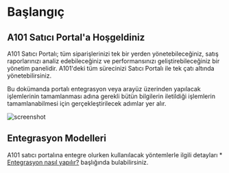 # Başlangıç

## A101 Satıcı Portal'a Hoşgeldiniz

A101 Satıcı Portalı; tüm siparişlerinizi tek bir yerden yönetebileceğiniz, satış raporlarınızı analiz edebileceğiniz ve performansınızı geliştirebileceğiniz bir yönetim panelidir. A101'deki tüm sürecinizi Satıcı Portalı ile tek çatı altında yönetebilirsiniz. 

Bu dokümanda portalı entegrasyon veya arayüz üzerinden yapılacak işlemlerinin tamamlanması adına gerekli bütün bilgilerin iletildiği işlemlerin tamamlanabilmesi için gerçekleştirilecek adımlar yer alır. 

![screenshot](https://raw.githubusercontent.com/profcode1/a101docs/main/m/integration.jpeg)

## Entegrasyon Modelleri

A101 satıcı portalına entegre olurken kullanılacak yöntemlerle ilgili detayları * [Entegrasyon nasıl yapılır?](Integration/Index.md) başlığında bulabilirsiniz. 
